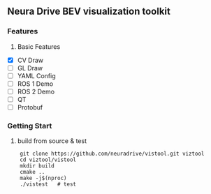 ## Neura Drive BEV visualization toolkit  

### Features  

1. Basic Features  
- [x] CV Draw  
- [ ] GL Draw  
- [ ] YAML Config  
- [ ] ROS 1 Demo  
- [ ] ROS 2 Demo  
- [ ] QT  
- [ ] Protobuf    

### Getting Start  

1. build from source & test  

```
    git clone https://github.com/neuradrive/vistool.git viztool
    cd viztool/vistool
    mkdir build
    cmake ..
    make -j$(nproc)
    ./vistest   # test
```
